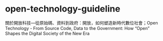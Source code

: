 # open-technology-guideline
關於開放科技—從原始碼、資料到政府：開放，如何塑造新時代數位社會；Open Technology - From Source Code, Data to the Government: How “Open” Shapes the Digital Society of the New Era
